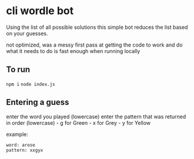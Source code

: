 # cli wordle bot

Using the list of all possible solutions this simple bot reduces the list based on your guesses.

not optimized, was a messy first pass at getting the code to work and do what it needs to do
is fast enough when running locally

## To run

`npm i`
`node index.js`

## Entering a guess

enter the word you played (lowercase)
enter the pattern that was returned in order (lowercase)
    - g for Green
    - x for Grey
    - y for Yellow

example: 
```
word: arose
pattern: xxgyx
```
